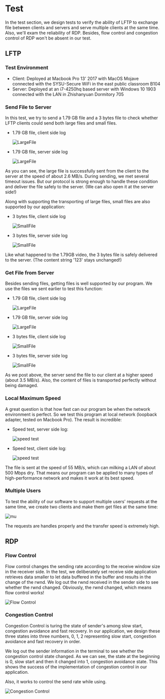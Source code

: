 # Test

In the test section, we design tests to verify the ability of LFTP to exchange file between clients and servers and serve multiple clients at the same time. Also, we'll exam the reliability of RDP. Besides, flow control and congestion control of RDP won't be absent in our test.

## LFTP

### Test Environment

- Client: Deployed at Macbook Pro 13' 2017 with MacOS Mojave connected with the SYSU-Secure WiFi in the east public classroom B104
- Server: Deployed at an i7-4250hq based server with Windows 10 1903 connected with the LAN in Zhishanyuan Dormitory 705

### Send File to Server

In this test, we try to send a 1.79 GB file and a 3 bytes file to check whether LFTP clients could send both large files and small files.

- 1.79 GB file, client side log

    ![LargeFile](Assets/sending-client-large.png)

- 1.79 GB file, server side log

    ![LargeFile](Assets/sending-server-large.png)

As you can see, the large file is successfully sent from the client to the server at the speed of about 2.6 MB/s. During sending, we met several timeout issues. But our protocol is strong enough to handle these condition and deliver the file safely to the server. (We can also open it at the server side!)

Along with supporting the transporting of large files, small files are also supported by our application:

- 3 bytes file, client side log

    ![SmallFile](Assets/sending-client-small.png)

- 3 bytes file, server side log

    ![SmallFile](Assets/sending-server-small.png)

Like what happened to the 1.79GB video, the 3 bytes file is safely delivered to the server. (The content string '123' stays unchanged!)

### Get File from Server

Besides sending files, getting files is well supported by our program. We use the files we sent earlier to test this function:

- 1.79 GB file, client side log

    ![LargeFile](Assets/Getting-client-large.png)

- 1.79 GB file, server side log

    ![LargeFile](Assets/Getting-server-large.png)

- 3 bytes file, client side log

    ![SmallFile](Assets/Getting-Client-Small.png)

- 3 bytes file, server side log

    ![SmallFile](Assets/Getting-Server-Small.png)

As we post above, the server send the file to our client at a higher speed (about 3.5 MB/s). Also, the content of files is transported perfectly without being damaged.

### Local Maximum Speed

A great question is that how fast can our program be when the network environment is perfect. So we test this program at local network (loopback adapter, tested on Macbook Pro). The result is incredible:

- Speed test, server side log:

  ![speed test](Assets/Speedtest-Server-large.png)

- Speed test, client side log:

  ![speed test](Assets/Speedtest-Client-large.png)

The file is sent at the speed of 55 MB/s, which can milking a LAN of about 500 Mbps dry. That means our program can be applied to many types of high-performance network and makes it work at its best speed.

### Multiple Users

To test the ability of our software to support multiple users' requests at the same time, we create two clients and make them get files at the same time:

![mu](Assets/multiple-users.png)

The requests are handles properly and the transfer speed is extremely high.

## RDP

### Flow Control

Flow control changes the sending rate according to the receive window size in the receiver side. In the test, we deliberately set receive side application retrieves data smaller to let data buffered in the buffer and results in the change of the rwnd. We log out the rwnd received in the sender side to see whether the rwnd changed. Obviously, the rwnd changed, which means flow control works!

![Flow Control](Assets/flow-control.png)

### Congestion Control

Congestion Control is turing the state of sender's among slow start, congestion avoidance and fast recovery. In our application, we design these three states into three numbers, 0, 1, 2 representing slow start, congestion avoidance and fast recovery in order.

We log out the sender information in the terminal to see whether the congestion control state changed. As we can see, the state at the beginning is 0, slow start and then it changed into 1, congestion avoidance state. This shows the success of the implementation of congestion control in our application.

Also, it works to control the send rate while using.

![Congestion Control](Assets/congestion-control.png)